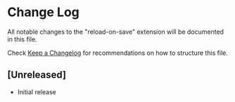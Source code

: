 # Change Log
All notable changes to the "reload-on-save" extension will be documented in this file.

Check [Keep a Changelog](http://keepachangelog.com/) for recommendations on how to structure this file.

## [Unreleased]
- Initial release